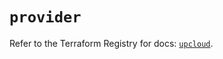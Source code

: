 # `provider`

Refer to the Terraform Registry for docs: [`upcloud`](https://registry.terraform.io/providers/upcloudltd/upcloud/5.11.3/docs).
